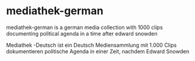 # mediathek-german
mediathek-german is a german media collection with 1000 clips documenting political agenda in a time after edward snowden

Mediathek -Deutsch ist ein Deutsch Mediensammlung mit 1.000 Clips dokumentieren politische Agenda in einer Zeit, nachdem Edward Snowden    
